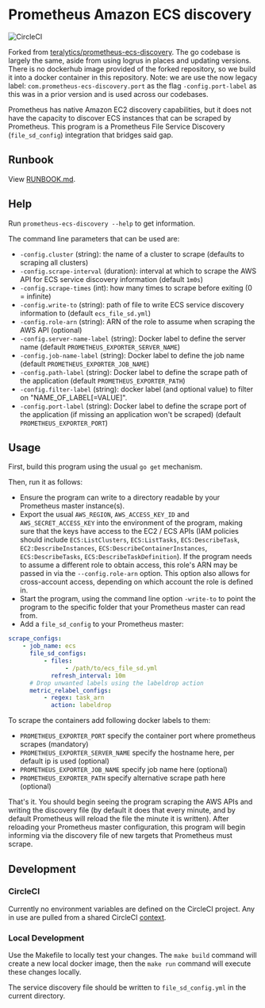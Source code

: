 # Prometheus Amazon ECS discovery

![CircleCI ](https://img.shields.io/circleci/project/github/Financial-Times/prometheus-ecs-discovery/master.svg)

Forked from [teralytics/prometheus-ecs-discovery](https://github.com/teralytics/prometheus-ecs-discovery). The go codebase is largely the same, aside from using logrus in places and updating versions. There is no dockerhub image provided of the forked repository, so we build it into a docker container in this repository.
Note: we are use the now legacy label: `com.prometheus-ecs-discovery.port` as the flag `-config.port-label` as this was in a prior version and is used across our codebases.

Prometheus has native Amazon EC2 discovery capabilities, but it does
not have the capacity to discover ECS instances that can be scraped
by Prometheus. This program is a Prometheus File Service Discovery
(`file_sd_config`) integration that bridges said gap.

## Runbook

View [RUNBOOK.md](./RUNBOOK.md).

## Help

Run `prometheus-ecs-discovery --help` to get information.

The command line parameters that can be used are:

-   `-config.cluster` (string): the name of a cluster to scrape (defaults to scraping all clusters)
-   `-config.scrape-interval` (duration): interval at which to scrape
    the AWS API for ECS service discovery information (default `1m0s`)
-   `-config.scrape-times` (int): how many times to scrape before
    exiting (0 = infinite)
-   `-config.write-to` (string): path of file to write ECS service
    discovery information to (default `ecs_file_sd.yml`)
-   `-config.role-arn` (string): ARN of the role to assume when scraping
    the AWS API (optional)
-   `-config.server-name-label` (string): Docker label to define the server name
    (default `PROMETHEUS_EXPORTER_SERVER_NAME`)
-   `-config.job-name-label` (string): Docker label to define the job name
    (default `PROMETHEUS_EXPORTER_JOB_NAME`)
-   `-config.path-label` (string): Docker label to define the scrape path of the
    application (default `PROMETHEUS_EXPORTER_PATH`)
-   `-config.filter-label` (string): docker label (and optional value) to filter on "NAME_OF_LABEL[=VALUE]".
-   `-config.port-label` (string): Docker label to define the scrape port of the application
    (if missing an application won't be scraped) (default `PROMETHEUS_EXPORTER_PORT`)

## Usage

First, build this program using the usual `go get` mechanism.

Then, run it as follows:

-   Ensure the program can write to a directory readable by
    your Prometheus master instance(s).
-   Export the usual `AWS_REGION`, `AWS_ACCESS_KEY_ID` and
    `AWS_SECRET_ACCESS_KEY` into the environment of the program,
    making sure that the keys have access to the EC2 / ECS APIs
    (IAM policies should include `ECS:ListClusters`,
    `ECS:ListTasks`, `ECS:DescribeTask`, `EC2:DescribeInstances`,
    `ECS:DescribeContainerInstances`, `ECS:DescribeTasks`,
    `ECS:DescribeTaskDefinition`). If the program needs to assume
    a different role to obtain access, this role's ARN may be
    passed in via the `--config.role-arn` option. This option also
    allows for cross-account access, depending on which account
    the role is defined in.
-   Start the program, using the command line option
    `-write-to` to point the program to the specific
    folder that your Prometheus master can read from.
-   Add a `file_sd_config` to your Prometheus master:

```yaml
scrape_configs:
    - job_name: ecs
      file_sd_configs:
          - files:
                - /path/to/ecs_file_sd.yml
            refresh_interval: 10m
      # Drop unwanted labels using the labeldrop action
      metric_relabel_configs:
          - regex: task_arn
            action: labeldrop
```

To scrape the containers add following docker labels to them:

-   `PROMETHEUS_EXPORTER_PORT` specify the container port where prometheus scrapes (mandatory)
-   `PROMETHEUS_EXPORTER_SERVER_NAME` specify the hostname here, per default ip is used (optional)
-   `PROMETHEUS_EXPORTER_JOB_NAME` specify job name here (optional)
-   `PROMETHEUS_EXPORTER_PATH` specify alternative scrape path here (optional)

That's it. You should begin seeing the program scraping the
AWS APIs and writing the discovery file (by default it does
that every minute, and by default Prometheus will reload the
file the minute it is written). After reloading your Prometheus
master configuration, this program will begin informing via
the discovery file of new targets that Prometheus must scrape.

## Development

### CircleCI

Currently no environment variables are defined on the CircleCI project. Any in use are pulled from a shared CircleCI [context](https://circleci.com/docs/2.0/contexts/).

### Local Development

Use the Makefile to locally test your changes. The `make build` command will create a new local docker image, then the `make run` command will execute these changes locally.

The service discovery file should be written to `file_sd_config.yml` in the current directory.
